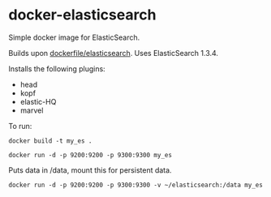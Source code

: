 docker-elasticsearch
====================

Simple docker image for ElasticSearch.

Builds upon [dockerfile/elasticsearch](https://github.com/dockerfile/elasticsearch).
Uses ElasticSearch 1.3.4.

Installs the following plugins:
* head
* kopf
* elastic-HQ
* marvel


To run:

    docker build -t my_es .

    docker run -d -p 9200:9200 -p 9300:9300 my_es

Puts data in /data, mount this for persistent data.

    docker run -d -p 9200:9200 -p 9300:9300 -v ~/elasticsearch:/data my_es
